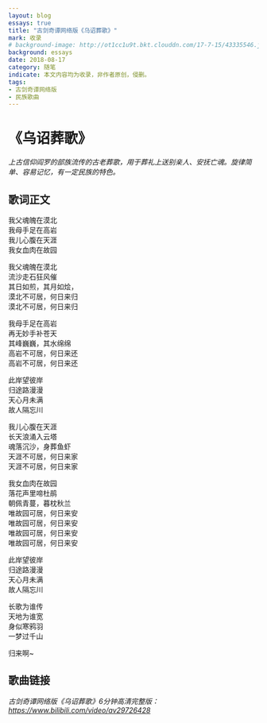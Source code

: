```yaml
---
layout: blog
essays: true
title: "古剑奇谭网络版《乌诏葬歌》"
mark: 收录
# background-image: http://ot1cc1u9t.bkt.clouddn.com/17-7-15/43335546.jpg
background: essays
date: 2018-08-17
category: 随笔
indicate: 本文内容均为收录，非作者原创，侵删。
tags:
- 古剑奇谭网络版
- 民族歌曲
---
```


# 《乌诏葬歌》
_上古信仰阎罗的部族流传的古老葬歌，用于葬礼上送别亲人、安抚亡魂。旋律简单、容易记忆，有一定民族的特色。_ 

## 歌词正文

我父魂魄在漠北  
我母手足在高岩  
我儿心腹在天涯  
我女血肉在故园  

我父魂魄在漠北  
流沙走石狂风催  
其日如煎，其月如烩，  
漠北不可居，何日来归  
漠北不可居，何日来归  

我母手足在高岩  
再无妙手补苍天  
其峰巍巍，其水绵绵  
高岩不可居，何日来还  
高岩不可居，何日来还  

此岸望彼岸  
归途路漫漫  
天心月未满  
故人隔忘川  

我儿心腹在天涯  
长天浪涌入云塔  
魂落沉沙，身葬鱼虾  
天涯不可居，何日来家  
天涯不可居，何日来家  

我女血肉在故园  
落花声里啼杜鹃  
朝佩青蔓，暮枕秋兰  
唯故园可居，何日来安  
唯故园可居，何日来安  
唯故园可居，何日来安  
唯故园可居，何日来安  

此岸望彼岸  
归途路漫漫  
天心月未满  
故人隔忘川  

长歌为谁传  
天地为谁宽  
身似寒鸦羽  
一梦过千山  

归来啊~


## 歌曲链接
_古剑奇谭网络版《乌诏葬歌》6分钟高清完整版：<https://www.bilibili.com/video/av29726428>_